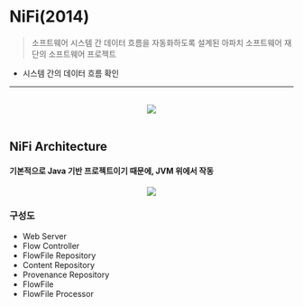# NiFi(2014)
> 소프트웨어 시스템 간 데이터 흐름을 자동화하도록 설계된 아파치 소프트웨어 재단의 소프트웨어 프로젝트
* 시스템 간의 데이터 흐름 확인

<hr>
<br>

<div align="center" >
    <img src="https://www.datanet.co.kr/news/photo/201609/103911_34399_1421.jpg">
</div>

<br>

## NiFi Architecture
#### 기본적으로 Java 기반 프로젝트이기 때문에, JVM 위에서 작동

<div align="center" >
    <img src="https://blog.kakaocdn.net/dn/DiiiM/btqXZIg4E3i/K4GyIUldzlU9ClsZA82k51/img.png">
</div>

### 구성도
* Web Server
* Flow Controller
* FlowFile Repository
* Content Repository
* Provenance Repository 
* FlowFile
* FlowFile Processor
